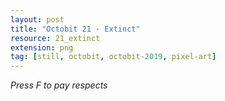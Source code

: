 ```yaml
---
layout: post
title: "Octobit 21 · Extinct"
resource: 21_extinct
extension: png
tag: [still, octobit, octobit-2019, pixel-art]
---
```


_Press F to pay respects_


